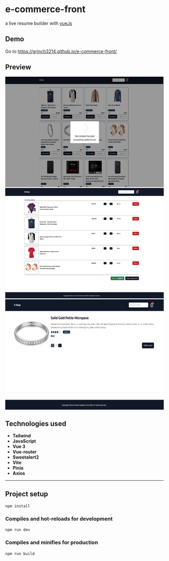 # e-commerce-front

a live resume builder with [vueJs](http://vuejs.org)

## Demo
 Go to https://grinch3214.github.io/e-commerce-front/

 ## Preview

<img src="https://github.com/Grinch3214/e-commerce-front/blob/main/screenshots/1.png" height="350" /> <img src="https://github.com/Grinch3214/e-commerce-front/blob/main/screenshots/2.png" height="350" />  <img src="https://github.com/Grinch3214/e-commerce-front/blob/main/screenshots/3.png" height="350" />

## Technologies used

- **Tailwind**
- **JavaScript**
- **Vue 3**
- **Vue-router**
- **Sweetalert2**
- **Vite**
- **Pinia**
- **Axios**

---

## Project setup
```
npm install
```

### Compiles and hot-reloads for development
```
npm run dev
```

### Compiles and minifies for production
```
npm run build
```